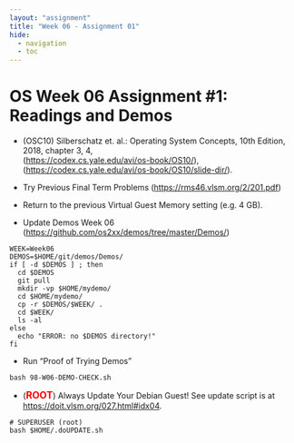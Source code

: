 ```yaml
---
layout: "assignment"
title: "Week 06 - Assignment 01"
hide:
  - navigation
  - toc
---
```


# OS Week 06 Assignment #1: Readings and Demos

- (OSC10) Silberschatz et. al.: Operating System Concepts, 10th Edition, 2018, chapter 3, 4,  
(<https://codex.cs.yale.edu/avi/os-book/OS10/>),  
(<https://codex.cs.yale.edu/avi/os-book/OS10/slide-dir/>).

- Try Previous Final Term Problems (<https://rms46.vlsm.org/2/201.pdf>)

- Return to the previous Virtual Guest Memory setting (e.g. 4 GB).

- Update Demos Week 06  
(<https://github.com/os2xx/demos/tree/master/Demos/>)

```
WEEK=Week06
DEMOS=$HOME/git/demos/Demos/
if [ -d $DEMOS ] ; then
  cd $DEMOS
  git pull
  mkdir -vp $HOME/mydemo/
  cd $HOME/mydemo/
  cp -r $DEMOS/$WEEK/ .
  cd $WEEK/
  ls -al
else
  echo "ERROR: no $DEMOS directory!"
fi
```

- Run “Proof of Trying Demos”

```
bash 98-W06-DEMO-CHECK.sh
```

- (<span style="color:red; font-weight:bold; font-size:larger;">ROOT</span>) Always Update Your Debian Guest! See update script is at  
<https://doit.vlsm.org/027.html#idx04>.

```
# SUPERUSER (root)
bash $HOME/.doUPDATE.sh
```